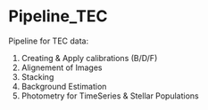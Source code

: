 # Pipeline_TEC

Pipeline for TEC data:
1. Creating & Apply calibrations (B/D/F)
2. Alignement of Images
3. Stacking
4. Background Estimation
5. Photometry for TimeSeries & Stellar Populations
